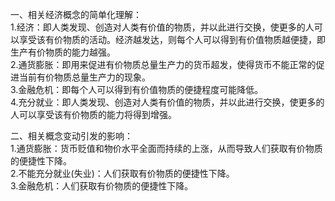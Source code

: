 一、相关经济概念的简单化理解：  
1.经济：即人类发现、创造对人类有价值的物质，并以此进行交换，使更多的人可以享受该有价物质的活动。经济越发达，则每个人可以得到有价值物质越便捷，即生产有价物质的能力越强。  
2.通货膨胀：即用来促进有价物质总量生产力的货币超发，使得货币不能正常的促进当前有价物质总量生产力的现象。  
3.金融危机：即每个人可以得到有价值物质的便捷程度可能降低。  
4.充分就业：即人类发现、创造对人类有价值的物质，并以此进行交换，使更多的人可以享受该有价物质的能力将得到增强。  

二、相关概念变动引发的影响：  
1.通货膨胀：货币贬值和物价水平全面而持续的上涨，从而导致人们获取有价物质的便捷性下降。  
2.不能充分就业(失业)：人们获取有价物质的便捷性下降。  
3.金融危机：人们获取有价物质的便捷性下降。  
